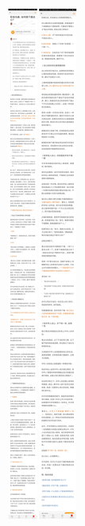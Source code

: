 ![](../../images/2017年09月/GX0906职场沟通：如何跟下属谈心？.jpg)
![](../../images/2017年09月/GX0906职场沟通：如何跟下属谈心？2.jpg)

